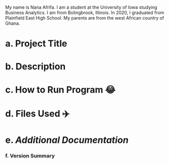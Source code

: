 My name is Nana Afrifa. I am a student at the University of Iowa studying Business Analytics. I am from Bolingbrook, Illinois. In 2020, I graduated from Plainfield East High School. My parents are from the west African country of Ghana.
# a. **Project Title**
# b. **Description**
# c. How to Run Program 😂
# d. Files Used ✈️
# e. *Additional Documentation*
### f. Version Summary
